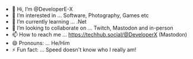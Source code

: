- 👋 Hi, I’m @DeveloperE-X
- 👀 I’m interested in ... Software, Photography, Games etc
- 🌱 I’m currently learning ... .Net
- 💞️ I’m looking to collaborate on ... Twitch, Mastodon and in-person
- 📫 How to reach me ... https://techhub.social/@DeveloperX (Mastodon)
- 😄 Pronouns: ... He/Him
- ⚡ Fun fact: ... Speed doesn't know who I really am!

<!---
DeveloperE-X/DeveloperE-X is a ✨ special ✨ repository because its `README.md` (this file) appears on your GitHub profile.
You can click the Preview link to take a look at your changes.
--->
